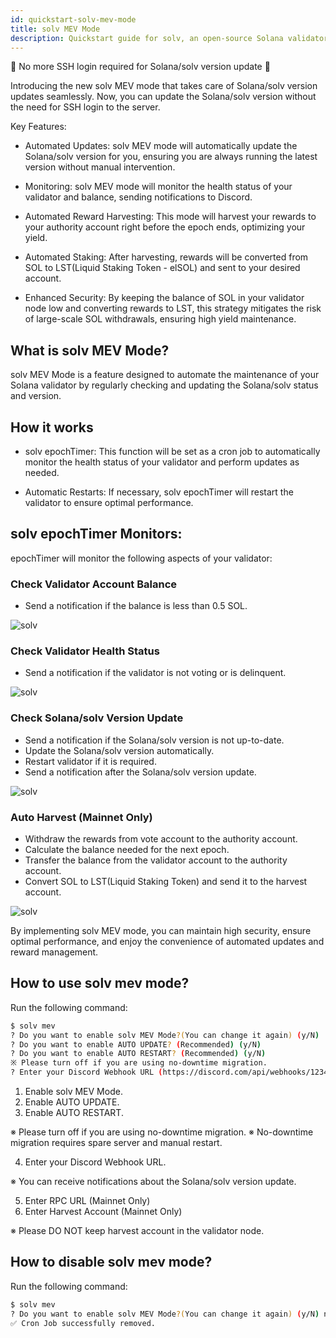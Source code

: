 ```yaml
---
id: quickstart-solv-mev-mode
title: solv MEV Mode
description: Quickstart guide for solv, an open-source Solana validator tool - MEV Mode
---
```


🌱 No more SSH login required for Solana/solv version update 🌱

Introducing the new solv MEV mode that takes care of Solana/solv version updates seamlessly. Now, you can update the Solana/solv version without the need for SSH login to the server.

Key Features:

- Automated Updates: solv MEV mode will automatically update the Solana/solv version for you, ensuring you are always running the latest version without manual intervention.

- Monitoring: solv MEV mode will monitor the health status of your validator and balance, sending notifications to Discord.

- Automated Reward Harvesting: This mode will harvest your rewards to your authority account right before the epoch ends, optimizing your yield.

- Automated Staking: After harvesting, rewards will be converted from SOL to LST(Liquid Staking Token - elSOL) and sent to your desired account.

- Enhanced Security: By keeping the balance of SOL in your validator node low and converting rewards to LST, this strategy mitigates the risk of large-scale SOL withdrawals, ensuring high yield maintenance.

## What is solv MEV Mode?

solv MEV Mode is a feature designed to automate the maintenance of your Solana validator by regularly checking and updating the Solana/solv status and version.

## How it works

- solv epochTimer: This function will be set as a cron job to automatically monitor the health status of your validator and perform updates as needed.

- Automatic Restarts: If necessary, solv epochTimer will restart the validator to ensure optimal performance.

## solv epochTimer Monitors:

epochTimer will monitor the following aspects of your validator:

### Check Validator Account Balance

- Send a notification if the balance is less than 0.5 SOL.

![solv](/doc/alert-balance-msg.png)

### Check Validator Health Status

- Send a notification if the validator is not voting or is delinquent.

![solv](/doc/alert-inactive-msg.png)

### Check Solana/solv Version Update

- Send a notification if the Solana/solv version is not up-to-date.
- Update the Solana/solv version automatically.
- Restart validator if it is required.
- Send a notification after the Solana/solv version update.

![solv](/doc/restart-msg.png)

### Auto Harvest (Mainnet Only)

- Withdraw the rewards from vote account to the authority account.
- Calculate the balance needed for the next epoch.
- Transfer the balance from the validator account to the authority account.
- Convert SOL to LST(Liquid Staking Token) and send it to the harvest account.

![solv](/doc/harvest-msg.png)

By implementing solv MEV mode, you can maintain high security, ensure optimal performance, and enjoy the convenience of automated updates and reward management.

## How to use solv mev mode?

Run the following command:

```bash
$ solv mev
? Do you want to enable solv MEV Mode?(You can change it again) (y/N)
? Do you want to enable AUTO UPDATE? (Recommended) (y/N)
? Do you want to enable AUTO RESTART? (Recommended) (y/N)
※ Please turn off if you are using no-downtime migration.
? Enter your Discord Webhook URL (https://discord.com/api/webhooks/1234)
```

1.  Enable solv MEV Mode.
2.  Enable AUTO UPDATE.
3.  Enable AUTO RESTART.

※ Please turn off if you are using no-downtime migration.
※ No-downtime migration requires spare server and manual restart.

4.  Enter your Discord Webhook URL.

※ You can receive notifications about the Solana/solv version update.

5.  Enter RPC URL (Mainnet Only)
6.  Enter Harvest Account (Mainnet Only)

※ Please DO NOT keep harvest account in the validator node.

## How to disable solv mev mode?

Run the following command:

```bash
$ solv mev
? Do you want to enable solv MEV Mode?(You can change it again) (y/N) n
✅ Cron Job successfully removed.
```
